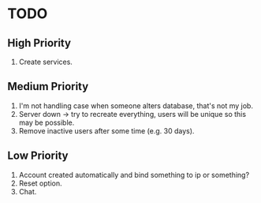 # TODO

## High Priority

1. Create services.

## Medium Priority

1. I'm not handling case when someone alters database, that's not my job.
1. Server down -> try to recreate everything, users will be unique so this may be possible.
1. Remove inactive users after some time (e.g. 30 days).

## Low Priority

1. Account created automatically and bind something to ip or something?
1. Reset option.
1. Chat.
